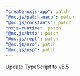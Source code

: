 ```yaml
---
"create-nxjs-app": patch
"@nx.js/patch-nacp": patch
"@nx.js/constants": patch
"nxjs-runtime": patch
"@nx.js/http": patch
"@nx.js/repl": patch
"@nx.js/nro": patch
"@nx.js/nsp": patch
---
```


Update TypeScript to v5.5

